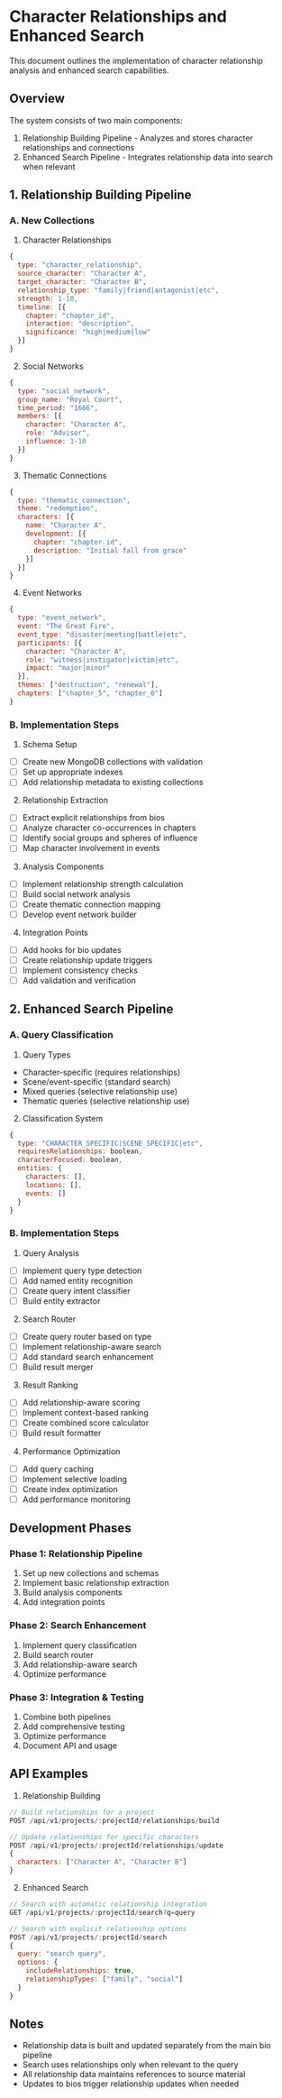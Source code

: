 # Character Relationships and Enhanced Search

This document outlines the implementation of character relationship analysis and enhanced search capabilities.

## Overview

The system consists of two main components:
1. Relationship Building Pipeline - Analyzes and stores character relationships and connections
2. Enhanced Search Pipeline - Integrates relationship data into search when relevant

## 1. Relationship Building Pipeline

### A. New Collections

1. Character Relationships
```javascript
{
  type: "character_relationship",
  source_character: "Character A",
  target_character: "Character B",
  relationship_type: "family|friend|antagonist|etc",
  strength: 1-10,
  timeline: [{
    chapter: "chapter_id",
    interaction: "description",
    significance: "high|medium|low"
  }]
}
```

2. Social Networks
```javascript
{
  type: "social_network",
  group_name: "Royal Court",
  time_period: "1666",
  members: [{
    character: "Character A",
    role: "Advisor",
    influence: 1-10
  }]
}
```

3. Thematic Connections
```javascript
{
  type: "thematic_connection",
  theme: "redemption",
  characters: [{
    name: "Character A",
    development: [{
      chapter: "chapter_id",
      description: "Initial fall from grace"
    }]
  }]
}
```

4. Event Networks
```javascript
{
  type: "event_network",
  event: "The Great Fire",
  event_type: "disaster|meeting|battle|etc",
  participants: [{
    character: "Character A",
    role: "witness|instigator|victim|etc",
    impact: "major|minor"
  }],
  themes: ["destruction", "renewal"],
  chapters: ["chapter_5", "chapter_6"]
}
```

### B. Implementation Steps

1. Schema Setup
- [ ] Create new MongoDB collections with validation
- [ ] Set up appropriate indexes
- [ ] Add relationship metadata to existing collections

2. Relationship Extraction
- [ ] Extract explicit relationships from bios
- [ ] Analyze character co-occurrences in chapters
- [ ] Identify social groups and spheres of influence
- [ ] Map character involvement in events

3. Analysis Components
- [ ] Implement relationship strength calculation
- [ ] Build social network analysis
- [ ] Create thematic connection mapping
- [ ] Develop event network builder

4. Integration Points
- [ ] Add hooks for bio updates
- [ ] Create relationship update triggers
- [ ] Implement consistency checks
- [ ] Add validation and verification

## 2. Enhanced Search Pipeline

### A. Query Classification

1. Query Types
- Character-specific (requires relationships)
- Scene/event-specific (standard search)
- Mixed queries (selective relationship use)
- Thematic queries (selective relationship use)

2. Classification System
```javascript
{
  type: "CHARACTER_SPECIFIC|SCENE_SPECIFIC|etc",
  requiresRelationships: boolean,
  characterFocused: boolean,
  entities: {
    characters: [],
    locations: [],
    events: []
  }
}
```

### B. Implementation Steps

1. Query Analysis
- [ ] Implement query type detection
- [ ] Add named entity recognition
- [ ] Create query intent classifier
- [ ] Build entity extractor

2. Search Router
- [ ] Create query router based on type
- [ ] Implement relationship-aware search
- [ ] Add standard search enhancement
- [ ] Build result merger

3. Result Ranking
- [ ] Add relationship-aware scoring
- [ ] Implement context-based ranking
- [ ] Create combined score calculator
- [ ] Build result formatter

4. Performance Optimization
- [ ] Add query caching
- [ ] Implement selective loading
- [ ] Create index optimization
- [ ] Add performance monitoring

## Development Phases

### Phase 1: Relationship Pipeline
1. Set up new collections and schemas
2. Implement basic relationship extraction
3. Build analysis components
4. Add integration points

### Phase 2: Search Enhancement
1. Implement query classification
2. Build search router
3. Add relationship-aware search
4. Optimize performance

### Phase 3: Integration & Testing
1. Combine both pipelines
2. Add comprehensive testing
3. Optimize performance
4. Document API and usage

## API Examples

1. Relationship Building
```javascript
// Build relationships for a project
POST /api/v1/projects/:projectId/relationships/build

// Update relationships for specific characters
POST /api/v1/projects/:projectId/relationships/update
{
  characters: ["Character A", "Character B"]
}
```

2. Enhanced Search
```javascript
// Search with automatic relationship integration
GET /api/v1/projects/:projectId/search?q=query

// Search with explicit relationship options
POST /api/v1/projects/:projectId/search
{
  query: "search query",
  options: {
    includeRelationships: true,
    relationshipTypes: ["family", "social"]
  }
}
```

## Notes

- Relationship data is built and updated separately from the main bio pipeline
- Search uses relationships only when relevant to the query
- All relationship data maintains references to source material
- Updates to bios trigger relationship updates when needed